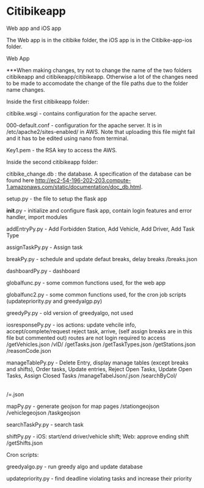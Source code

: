 # Citibikeapp
Web app and iOS app

The Web app is in the citibike folder, the iOS app is in the Citibike-app-ios folder.

Web App

***When making changes, try not to change the name of the two folders citibikeapp and citibikeapp/citibikeapp. Otherwise a lot of the changes need to be made to accomodate the change of the file paths due to the folder name changes. 

Inside the first citibikeapp folder: 

citibike.wsgi  - contains configuration for the apache server. 

000-default.conf - configuration for the apache server. It is in /etc/apache2/sites-enabled/ in AWS. Note that uploading this file might fail and it has to be edited using nano from terminal. 

Key1.pem  - the RSA key to access the AWS. 


Inside the second citibikeapp folder:

citibike_change.db : the database. A specification of the database can be found here http://ec2-54-196-202-203.compute-1.amazonaws.com/static/documentation/doc_db.html.

setup.py - the file to setup the flask app

__init__.py	- initialize and configure flask app, contain login features and error handler, import modules

addEntryPy.py - Add Forbidden Station, Add Vehicle,  Add Driver, Add Task Type

assignTaskPy.py	- Assign task

breakPy.py - schedule and update defaut breaks, delay breaks
  /breaks.json

dashboardPy.py	- dashboard

globalfunc.py - some common functions used, for the web app

globalfunc2.py - some common functions used, for the cron job scripts (updatepriority.py and greedyalgp.py)

greedyPy.py	- old version of greedyalgo, not used

iosresponsePy.py - ios actions: update vehcile info, accept/complete/request reject task, arrive, (self assign breaks are in this file but commented out)
     routes are not login required to access
        /getVehicles.json
        /vID/<vID>
        /getTasks.json
        /getTaskTypes.json
        /getStations.json
        /reasonCode.json

manageTablePy.py - Delete Entry, display manage tables (except breaks and shifts), Order tasks, Update entries, Reject Open Tasks, Update Open Tasks, Assign Closed Tasks
         /manageTabelJson/<table>.json
         /searchByCol/<table>/<col>=<id>.json

mapPy.py - generate geojson for map pages
        /stationgeojson
        /vehiclegeojson
        /taskgeojson
        
searchTaskPy.py	- search task

shiftPy.py	- iOS: start/end driver/vehicle shift; Web: approve ending shift
        /getShifts.json


Cron scripts:

greedyalgo.py	- run greedy algo and update database

updatepriority.py - find deadline violating tasks and increase their priority
